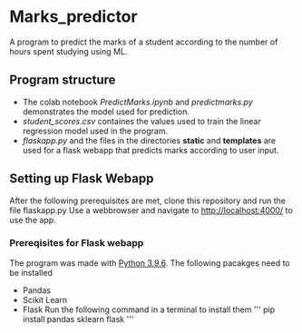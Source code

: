 # Marks_predictor
A program to predict the marks of a student according to the number of hours spent studying using ML.

## Program structure
- The colab notebook *PredictMarks.ipynb* and *predictmarks.py* demonstrates the model used for prediction.
- *student_scores.csv* containes the values used to train the linear regression model used in the program.
- *flaskapp.py* and the files in the directories **static** and **templates** are used for a flask webapp that predicts marks according to user input.

## Setting up Flask Webapp
After the following prerequisites are met, clone this repository and run the file flaskapp.py 
Use a webbrowser and navigate to [http://localhost:4000/](http://localhost:4000/) to use the app.

### Prereqisites for Flask webapp
The program was made with [Python 3.9.6](https://www.python.org/downloads).
The following pacakges need to be installed
- Pandas
- Scikit Learn
- Flask
Run the following command in a terminal to install them
'''
pip install pandas sklearn flask
'''